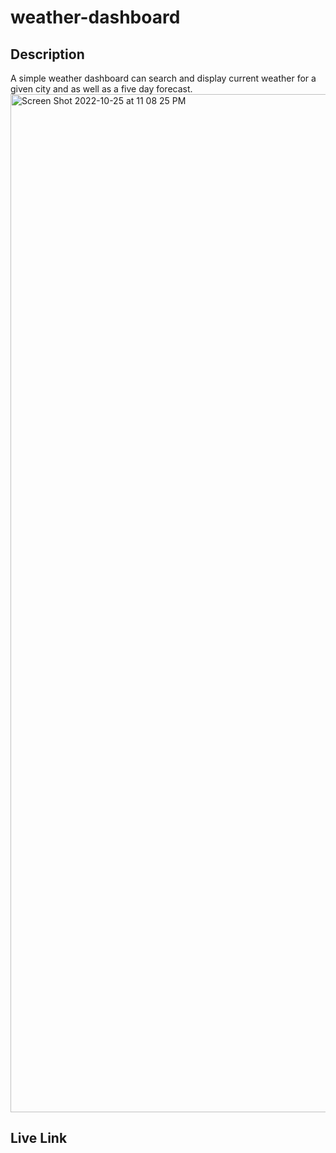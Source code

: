 # weather-dashboard

## Description
A simple weather dashboard can search and display current weather for a given city and as well as a five day forecast.
<img width="1629" alt="Screen Shot 2022-10-25 at 11 08 25 PM" src="https://user-images.githubusercontent.com/112192098/197932600-207c2a2f-12ae-444c-abba-b1e214518577.png">
## Live Link
